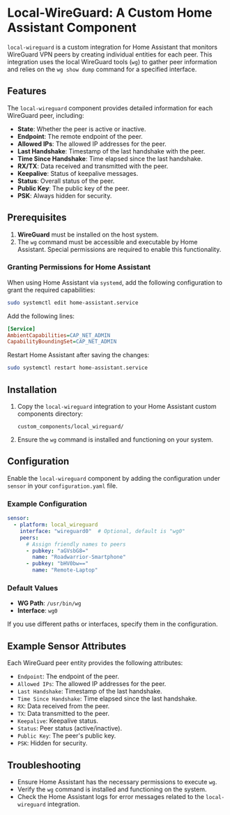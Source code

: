 # Local-WireGuard: A Custom Home Assistant Component

`local-wireguard` is a custom integration for Home Assistant that monitors WireGuard VPN peers by creating individual entities for each peer. This integration uses the local WireGuard tools (`wg`) to gather peer information and relies on the `wg show dump` command for a specified interface.

## Features

The `local-wireguard` component provides detailed information for each WireGuard peer, including:

- **State**: Whether the peer is active or inactive.
- **Endpoint**: The remote endpoint of the peer.
- **Allowed IPs**: The allowed IP addresses for the peer.
- **Last Handshake**: Timestamp of the last handshake with the peer.
- **Time Since Handshake**: Time elapsed since the last handshake.
- **RX/TX**: Data received and transmitted with the peer.
- **Keepalive**: Status of keepalive messages.
- **Status**: Overall status of the peer.
- **Public Key**: The public key of the peer.
- **PSK**: Always hidden for security.

## Prerequisites

1. **WireGuard** must be installed on the host system.
2. The `wg` command must be accessible and executable by Home Assistant. Special permissions are required to enable this functionality.

### Granting Permissions for Home Assistant

When using Home Assistant via `systemd`, add the following configuration to grant the required capabilities:

```bash
sudo systemctl edit home-assistant.service
```

Add the following lines:

```ini
[Service]
AmbientCapabilities=CAP_NET_ADMIN
CapabilityBoundingSet=CAP_NET_ADMIN
```

Restart Home Assistant after saving the changes:

```bash
sudo systemctl restart home-assistant.service
```

## Installation

1. Copy the `local-wireguard` integration to your Home Assistant custom components directory:
   ```
   custom_components/local_wireguard/
   ```

2. Ensure the `wg` command is installed and functioning on your system.

## Configuration

Enable the `local-wireguard` component by adding the configuration under `sensor` in your `configuration.yaml` file.

### Example Configuration

```yaml
sensor:
  - platform: local_wireguard
    interface: "wireguard0"  # Optional, default is "wg0"
    peers:
      # Assign friendly names to peers
      - pubkey: "aGVsbG8="
        name: "Roadwarrior-Smartphone"
      - pubkey: "bHV0bw=="
        name: "Remote-Laptop"
```

### Default Values

- **WG Path**: `/usr/bin/wg`
- **Interface**: `wg0`

If you use different paths or interfaces, specify them in the configuration.

## Example Sensor Attributes

Each WireGuard peer entity provides the following attributes:

- `Endpoint`: The endpoint of the peer.
- `Allowed IPs`: The allowed IP addresses for the peer.
- `Last Handshake`: Timestamp of the last handshake.
- `Time Since Handshake`: Time elapsed since the last handshake.
- `RX`: Data received from the peer.
- `TX`: Data transmitted to the peer.
- `Keepalive`: Keepalive status.
- `Status`: Peer status (active/inactive).
- `Public Key`: The peer's public key.
- `PSK`: Hidden for security.

## Troubleshooting

- Ensure Home Assistant has the necessary permissions to execute `wg`.
- Verify the `wg` command is installed and functioning on the system.
- Check the Home Assistant logs for error messages related to the `local-wireguard` integration.